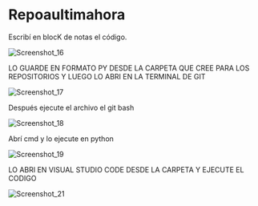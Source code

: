 # Repoaultimahora 
Escribí en blocK de notas el código.

![Screenshot_16](https://github.com/paolagatos123/Repoaultimahora/assets/142703027/46f97dfb-d21d-4fd4-ba30-115bb1dde0ff)


LO GUARDE EN FORMATO PY DESDE LA CARPETA QUE CREE PARA LOS REPOSITORIOS Y LUEGO LO ABRI EN LA TERMINAL DE GIT

![Screenshot_17](https://github.com/paolagatos123/Repoaultimahora/assets/142703027/34e18f4a-cbf9-4f25-97e8-b43854883985)

Después ejecute el archivo el git bash

![Screenshot_18](https://github.com/paolagatos123/Repoaultimahora/assets/142703027/1d5dca4d-a608-40ad-9387-5e71945d7f81)

Abrí cmd y lo ejecute en python

![Screenshot_19](https://github.com/paolagatos123/Repoaultimahora/assets/142703027/0a43089b-5837-4900-972c-26239f500147)

LO ABRI EN VISUAL STUDIO CODE DESDE LA CARPETA Y EJECUTE EL CODIGO

![Screenshot_21](https://github.com/paolagatos123/Repoaultimahora/assets/142703027/a9e62a02-e7a3-46ad-9387-1da6d90d7585)




